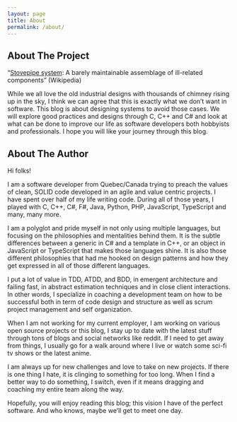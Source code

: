 ```yaml
---
layout: page
title: About
permalink: /about/
---
```


## About The Project

“[Stovepipe system](https://en.wikipedia.org/wiki/Stovepipe_system): A barely maintainable assemblage of ill-related components” (Wikipedia)

While we all love the old industrial designs with thousands of chimney rising up in the sky, I think we can agree that this is exactly what we don’t want in software. This blog is about designing systems to avoid those cases. We will explore good practices and designs through C, C++ and C# and look at what can be done to improve our life as software developers both hobbyists and professionals. I hope you will like your journey through this blog.

## About The Author

Hi folks!

I am a software developer from Quebec/Canada trying to preach the values of clean, SOLID code developed in an agile and value centric projects. I have spent over half of my life writing code. During all of those years, I played with C, C++, C#, F#, Java, Python, PHP, JavaScript, TypeScript and many, many more.

I am a polyglot and pride myself in not only using multiple languages, but focusing on the philosophies and mentalities behind them. It is the subtle differences between a generic in C# and a template in C++, or an object in JavaScript or TypeScript that makes those languages shine. It is also those different philosophies that had me hooked on design patterns and how they get expressed in all of those different languages.

I put a lot of value in TDD, ATDD, and BDD, in emergent architecture and failing fast, in abstract estimation techniques and in close client interactions. In other words, I specialize in coaching a development team on how to be successful both in term of code design and structure as well as scrum project management and self organization.

When I am not working for my current employer, I am working on various open source projects or this blog, I stay up to date with the latest stuff through tons of blogs and social networks like reddit. If I need to get away from things, I usually go for a walk around where I live or watch some sci-fi tv shows or the latest anime.

I am always up for new challenges and love to take on new projects. If there is one thing I hate, it is clinging to something for too long. When I find a better way to do something, I switch, even if it means dragging and coaching my entire team along the way.

Hopefully, you will enjoy reading this blog; this vision I have of the perfect software. And who knows, maybe we’ll get to meet one day.